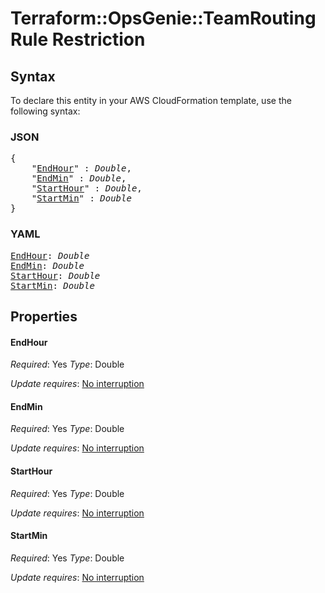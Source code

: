 # Terraform::OpsGenie::TeamRoutingRule Restriction

## Syntax

To declare this entity in your AWS CloudFormation template, use the following syntax:

### JSON

<pre>
{
    "<a href="#endhour" title="EndHour">EndHour</a>" : <i>Double</i>,
    "<a href="#endmin" title="EndMin">EndMin</a>" : <i>Double</i>,
    "<a href="#starthour" title="StartHour">StartHour</a>" : <i>Double</i>,
    "<a href="#startmin" title="StartMin">StartMin</a>" : <i>Double</i>
}
</pre>

### YAML

<pre>
<a href="#endhour" title="EndHour">EndHour</a>: <i>Double</i>
<a href="#endmin" title="EndMin">EndMin</a>: <i>Double</i>
<a href="#starthour" title="StartHour">StartHour</a>: <i>Double</i>
<a href="#startmin" title="StartMin">StartMin</a>: <i>Double</i>
</pre>

## Properties

#### EndHour

_Required_: Yes
_Type_: Double

_Update requires_: [No interruption](https://docs.aws.amazon.com/AWSCloudFormation/latest/UserGuide/using-cfn-updating-stacks-update-behaviors.html#update-no-interrupt)

#### EndMin

_Required_: Yes
_Type_: Double

_Update requires_: [No interruption](https://docs.aws.amazon.com/AWSCloudFormation/latest/UserGuide/using-cfn-updating-stacks-update-behaviors.html#update-no-interrupt)

#### StartHour

_Required_: Yes
_Type_: Double

_Update requires_: [No interruption](https://docs.aws.amazon.com/AWSCloudFormation/latest/UserGuide/using-cfn-updating-stacks-update-behaviors.html#update-no-interrupt)

#### StartMin

_Required_: Yes
_Type_: Double

_Update requires_: [No interruption](https://docs.aws.amazon.com/AWSCloudFormation/latest/UserGuide/using-cfn-updating-stacks-update-behaviors.html#update-no-interrupt)

